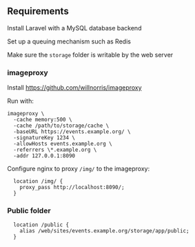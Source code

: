 


## Requirements

Install Laravel with a MySQL database backend

Set up a queuing mechanism such as Redis

Make sure the `storage` folder is writable by the web server 


### imageproxy

Install https://github.com/willnorris/imageproxy

Run with:

```
imageproxy \
  -cache memory:500 \
  -cache /path/to/storage/cache \
  -baseURL https://events.example.org/ \
  -signatureKey 1234 \
  -allowHosts events.example.org \
  -referrers \*.example.org \
  -addr 127.0.0.1:8090
```

Configure nginx to proxy `/img/` to the imageproxy:

```
  location /img/ {
    proxy_pass http://localhost:8090/;
  }
```

### Public folder

```
  location /public {
    alias /web/sites/events.example.org/storage/app/public;
  }
```

